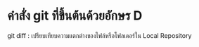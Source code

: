 # คำสั่ง git ที่ขึ้นต้นด้วยอักษร D
git diff : เปรียบเทียบความแตกต่างของไฟล์หรือโฟลเดอร์ใน Local Repository
